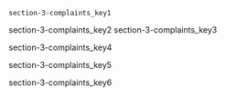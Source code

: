 ```ngMeta
section-3-complaints_key1
```

section-3-complaints_key2
section-3-complaints_key3


section-3-complaints_key4


section-3-complaints_key5

 
section-3-complaints_key6
